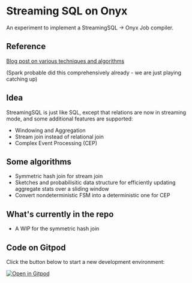 # Streaming SQL on Onyx

An experiment to implement a StreamingSQL -> Onyx Job compiler.

## Reference

[Blog post on various techniques and algorithms](https://highlyscalable.wordpress.com/2013/08/20/in-stream-big-data-processing/)

(Spark probable did this comprehensively already - we are just playing catching up)

## Idea

StreamingSQL is just like SQL, except that relations are now in streaming mode, and some additional features are supported:
- Windowing and Aggregation
- Stream join instead of relational join
- Complex Event Processing (CEP)

## Some algorithms

- Symmetric hash join for stream join
- Sketches and probabilisitic data structure for efficiently updating aggregate stats over a sliding window
- Convert nondeterministic FSM into a deterministic one for CEP

## What's currently in the repo
- A WIP for the symmetric hash join

## Code on Gitpod

Click the button below to start a new development environment:

[![Open in Gitpod](https://gitpod.io/button/open-in-gitpod.svg)](https://gitpod.io/#https://github.com/lemonteaa/onyx-streaming-sql)

